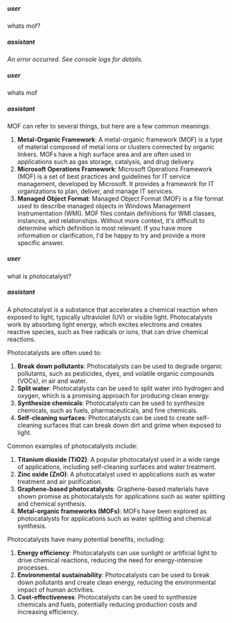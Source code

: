##### user
whats mof?

##### assistant
*An error occurred. See console logs for details.*

##### user
whats mof

##### assistant
MOF can refer to several things, but here are a few common meanings:
1. **Metal-Organic Framework**: A metal-organic framework (MOF) is a type of material composed of metal ions or clusters connected by organic linkers. MOFs have a high surface area and are often used in applications such as gas storage, catalysis, and drug delivery.
2. **Microsoft Operations Framework**: Microsoft Operations Framework (MOF) is a set of best practices and guidelines for IT service management, developed by Microsoft. It provides a framework for IT organizations to plan, deliver, and manage IT services.
3. **Managed Object Format**: Managed Object Format (MOF) is a file format used to describe managed objects in Windows Management Instrumentation (WMI). MOF files contain definitions for WMI classes, instances, and relationships.
Without more context, it's difficult to determine which definition is most relevant. If you have more information or clarification, I'd be happy to try and provide a more specific answer.

##### user
what is photocatalyst?

##### assistant
A photocatalyst is a substance that accelerates a chemical reaction when exposed to light, typically ultraviolet (UV) or visible light. Photocatalysts work by absorbing light energy, which excites electrons and creates reactive species, such as free radicals or ions, that can drive chemical reactions.

Photocatalysts are often used to:

1. **Break down pollutants**: Photocatalysts can be used to degrade organic pollutants, such as pesticides, dyes, and volatile organic compounds (VOCs), in air and water.
2. **Split water**: Photocatalysts can be used to split water into hydrogen and oxygen, which is a promising approach for producing clean energy.
3. **Synthesize chemicals**: Photocatalysts can be used to synthesize chemicals, such as fuels, pharmaceuticals, and fine chemicals.
4. **Self-cleaning surfaces**: Photocatalysts can be used to create self-cleaning surfaces that can break down dirt and grime when exposed to light.

Common examples of photocatalysts include:

1. **Titanium dioxide (TiO2)**: A popular photocatalyst used in a wide range of applications, including self-cleaning surfaces and water treatment.
2. **Zinc oxide (ZnO)**: A photocatalyst used in applications such as water treatment and air purification.
3. **Graphene-based photocatalysts**: Graphene-based materials have shown promise as photocatalysts for applications such as water splitting and chemical synthesis.
4. **Metal-organic frameworks (MOFs)**: MOFs have been explored as photocatalysts for applications such as water splitting and chemical synthesis.

Photocatalysts have many potential benefits, including:

1. **Energy efficiency**: Photocatalysts can use sunlight or artificial light to drive chemical reactions, reducing the need for energy-intensive processes.
2. **Environmental sustainability**: Photocatalysts can be used to break down pollutants and create clean energy, reducing the environmental impact of human activities.
3. **Cost-effectiveness**: Photocatalysts can be used to synthesize chemicals and fuels, potentially reducing production costs and increasing efficiency.
